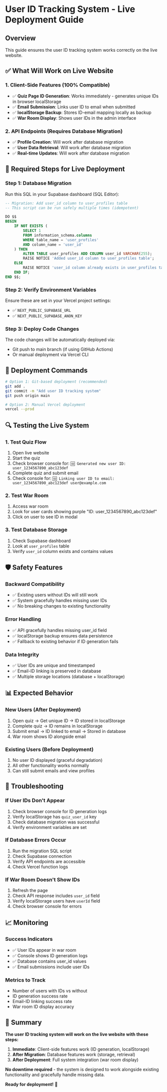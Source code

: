 # User ID Tracking System - Live Deployment Guide

## Overview
This guide ensures the user ID tracking system works correctly on the live website.

## ✅ What Will Work on Live Website

### 1. **Client-Side Features (100% Compatible)**
- ✅ **Quiz Page ID Generation**: Works immediately - generates unique IDs in browser localStorage
- ✅ **Email Submission**: Links user ID to email when submitted
- ✅ **localStorage Backup**: Stores ID-email mapping locally as backup
- ✅ **War Room Display**: Shows user IDs in the admin interface

### 2. **API Endpoints (Requires Database Migration)**
- ✅ **Profile Creation**: Will work after database migration
- ✅ **User Data Retrieval**: Will work after database migration
- ✅ **Real-time Updates**: Will work after database migration

## 🔧 Required Steps for Live Deployment

### Step 1: Database Migration
Run this SQL in your Supabase dashboard (SQL Editor):

```sql
-- Migration: Add user_id column to user_profiles table
-- This script can be run safely multiple times (idempotent)

DO $$ 
BEGIN
    IF NOT EXISTS (
        SELECT 1 
        FROM information_schema.columns 
        WHERE table_name = 'user_profiles' 
        AND column_name = 'user_id'
    ) THEN
        ALTER TABLE user_profiles ADD COLUMN user_id VARCHAR(255);
        RAISE NOTICE 'Added user_id column to user_profiles table';
    ELSE
        RAISE NOTICE 'user_id column already exists in user_profiles table';
    END IF;
END $$;
```

### Step 2: Verify Environment Variables
Ensure these are set in your Vercel project settings:
- ✅ `NEXT_PUBLIC_SUPABASE_URL`
- ✅ `NEXT_PUBLIC_SUPABASE_ANON_KEY`

### Step 3: Deploy Code Changes
The code changes will be automatically deployed via:
- Git push to main branch (if using GitHub Actions)
- Or manual deployment via Vercel CLI

## 🚀 Deployment Commands

```bash
# Option 1: Git-based deployment (recommended)
git add .
git commit -m "Add user ID tracking system"
git push origin main

# Option 2: Manual Vercel deployment
vercel --prod
```

## 🔍 Testing the Live System

### 1. **Test Quiz Flow**
1. Open live website
2. Start the quiz
3. Check browser console for: `🆔 Generated new user ID: user_1234567890_abc123def`
4. Complete quiz and submit email
5. Check console for: `🆔 Linking user ID to email: user_1234567890_abc123def user@example.com`

### 2. **Test War Room**
1. Access war room
2. Look for user cards showing purple "ID: user_1234567890_abc123def"
3. Click on user to see ID in modal

### 3. **Test Database Storage**
1. Check Supabase dashboard
2. Look at `user_profiles` table
3. Verify `user_id` column exists and contains values

## 🛡️ Safety Features

### **Backward Compatibility**
- ✅ Existing users without IDs will still work
- ✅ System gracefully handles missing user IDs
- ✅ No breaking changes to existing functionality

### **Error Handling**
- ✅ API gracefully handles missing user_id field
- ✅ localStorage backup ensures data persistence
- ✅ Fallback to existing behavior if ID generation fails

### **Data Integrity**
- ✅ User IDs are unique and timestamped
- ✅ Email-ID linking is preserved in database
- ✅ Multiple storage locations (database + localStorage)

## 📊 Expected Behavior

### **New Users (After Deployment)**
1. Open quiz → Get unique ID → ID stored in localStorage
2. Complete quiz → ID remains in localStorage
3. Submit email → ID linked to email → Stored in database
4. War room shows ID alongside email

### **Existing Users (Before Deployment)**
1. No user ID displayed (graceful degradation)
2. All other functionality works normally
3. Can still submit emails and view profiles

## 🔧 Troubleshooting

### **If User IDs Don't Appear**
1. Check browser console for ID generation logs
2. Verify localStorage has `quiz_user_id` key
3. Check database migration was successful
4. Verify environment variables are set

### **If Database Errors Occur**
1. Run the migration SQL script
2. Check Supabase connection
3. Verify API endpoints are accessible
4. Check Vercel function logs

### **If War Room Doesn't Show IDs**
1. Refresh the page
2. Check API response includes `user_id` field
3. Verify localStorage users have `userId` field
4. Check browser console for errors

## 📈 Monitoring

### **Success Indicators**
- ✅ User IDs appear in war room
- ✅ Console shows ID generation logs
- ✅ Database contains user_id values
- ✅ Email submissions include user IDs

### **Metrics to Track**
- Number of users with IDs vs without
- ID generation success rate
- Email-ID linking success rate
- War room ID display accuracy

## 🎯 Summary

**The user ID tracking system will work on the live website with these steps:**

1. **Immediate**: Client-side features work (ID generation, localStorage)
2. **After Migration**: Database features work (storage, retrieval)
3. **After Deployment**: Full system integration (war room display)

**No downtime required** - the system is designed to work alongside existing functionality and gracefully handle missing data.

**Ready for deployment!** 🚀 